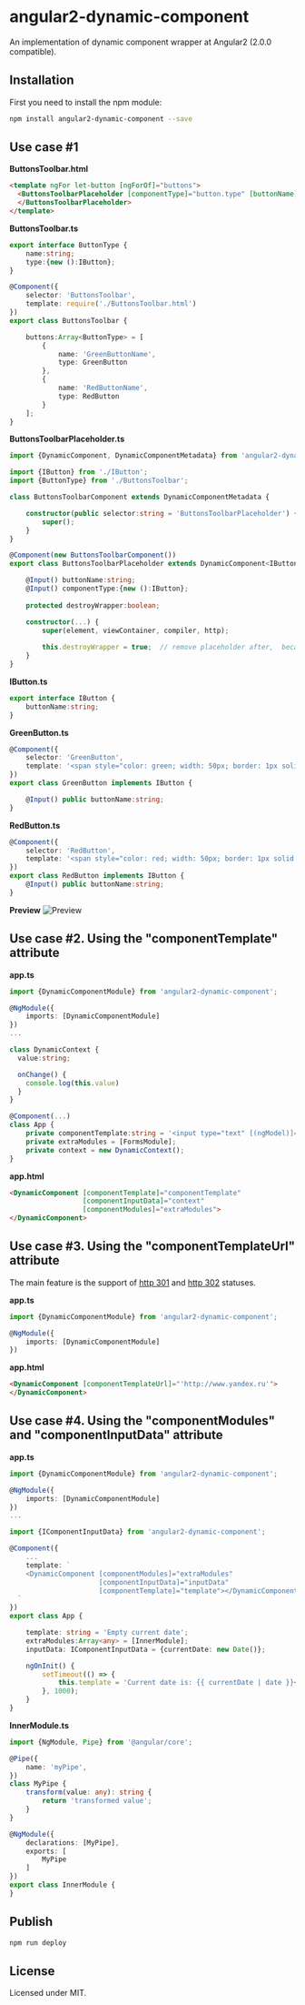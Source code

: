 # angular2-dynamic-component

An implementation of dynamic component wrapper at Angular2 (2.0.0 compatible).

## Installation

First you need to install the npm module:
```sh
npm install angular2-dynamic-component --save
```

## Use case #1

**ButtonsToolbar.html**
```html
<template ngFor let-button [ngForOf]="buttons">
  <ButtonsToolbarPlaceholder [componentType]="button.type" [buttonName]="button.name">
  </ButtonsToolbarPlaceholder>
</template>
```

**ButtonsToolbar.ts**
```typescript
export interface ButtonType {
    name:string;
    type:{new ():IButton};
}

@Component({
    selector: 'ButtonsToolbar',
    template: require('./ButtonsToolbar.html')
})
export class ButtonsToolbar {

    buttons:Array<ButtonType> = [
        {
            name: 'GreenButtonName',
            type: GreenButton
        },
        {
            name: 'RedButtonName',
            type: RedButton
        }
    ];
}
```

**ButtonsToolbarPlaceholder.ts**
```typescript
import {DynamicComponent, DynamicComponentMetadata} from 'angular2-dynamic-component';

import {IButton} from './IButton';
import {ButtonType} from './ButtonsToolbar';

class ButtonsToolbarComponent extends DynamicComponentMetadata {

    constructor(public selector:string = 'ButtonsToolbarPlaceholder') {
        super();
    }
}

@Component(new ButtonsToolbarComponent())
export class ButtonsToolbarPlaceholder extends DynamicComponent<IButton> implements IButton {

    @Input() buttonName:string;
    @Input() componentType:{new ():IButton};
    
    protected destroyWrapper:boolean;

    constructor(...) {
        super(element, viewContainer, compiler, http);
        
        this.destroyWrapper = true;  // remove placeholder after,  because the component is not reset, and the data are not changed
    }
}
```

**IButton.ts**
```typescript
export interface IButton {
    buttonName:string;
}
```

**GreenButton.ts**
```typescript
@Component({
    selector: 'GreenButton',
    template: '<span style="color: green; width: 50px; border: 1px solid black; padding: 6px; margin: 6px;">The first button with name: {{ buttonName }}</span>',
})
export class GreenButton implements IButton {

    @Input() public buttonName:string;
}
```

**RedButton.ts**
```typescript
@Component({
    selector: 'RedButton',
    template: '<span style="color: red; width: 50px; border: 1px solid black; padding: 6px; margin: 6px;">The second button with name: {{ buttonName }}</span>',
})
export class RedButton implements IButton {
    @Input() public buttonName:string;
}
```

**Preview**
![Preview](demo/preview.png)

## Use case #2. Using the "componentTemplate" attribute
**app.ts**
```typescript
import {DynamicComponentModule} from 'angular2-dynamic-component';

@NgModule({
    imports: [DynamicComponentModule]
})
...

class DynamicContext {
  value:string;

  onChange() {
    console.log(this.value)
  }
}

@Component(...)
class App {
    private componentTemplate:string = '<input type="text" [(ngModel)]="value" (ngModelChange)="onChange($event)"/>';
    private extraModules = [FormsModule];
    private context = new DynamicContext();
}
```

**app.html**
```html
<DynamicComponent [componentTemplate]="componentTemplate" 
                  [componentInputData]="context"
                  [componentModules]="extraModules">
</DynamicComponent>
```

## Use case #3. Using the "componentTemplateUrl" attribute

The main feature is the support of [http 301](https://en.wikipedia.org/wiki/HTTP_301) and [http 302](https://en.wikipedia.org/wiki/HTTP_302) statuses.

**app.ts**
```typescript
import {DynamicComponentModule} from 'angular2-dynamic-component';

@NgModule({
    imports: [DynamicComponentModule]
})
```

**app.html**
```html
<DynamicComponent [componentTemplateUrl]="'http://www.yandex.ru'">
</DynamicComponent>
```

## Use case #4. Using the "componentModules" and "componentInputData" attribute

**app.ts**
```typescript
import {DynamicComponentModule} from 'angular2-dynamic-component';

@NgModule({
    imports: [DynamicComponentModule]
})
...

import {IComponentInputData} from 'angular2-dynamic-component';

@Component({
	...
	template: `
    <DynamicComponent [componentModules]="extraModules"
                      [componentInputData]="inputData"
                      [componentTemplate]="template"></DynamicComponent>
  `
})
export class App {

	template: string = 'Empty current date';
	extraModules:Array<any> = [InnerModule];
	inputData: IComponentInputData = {currentDate: new Date()};

	ngOnInit() {
		setTimeout(() => {
			this.template = 'Current date is: {{ currentDate | date }}<br>Custom pipe value is: {{ "input value" | myPipe }}';
		}, 1000);
	}
}
```

**InnerModule.ts**
```typescript
import {NgModule, Pipe} from '@angular/core';

@Pipe({
	name: 'myPipe',
})
class MyPipe {
	transform(value: any): string {
		return 'transformed value';
	}
}

@NgModule({
	declarations: [MyPipe],
	exports: [
		MyPipe
	]
})
export class InnerModule {
}
```

## Publish

```sh
npm run deploy
```

## License

Licensed under MIT.
